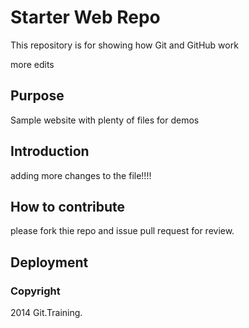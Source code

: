 # Starter Web Repo

This repository is for showing how Git and GitHub work

more edits
## Purpose

Sample website with plenty of files for demos

## Introduction

adding more changes to the file!!!!

## How to contribute

please fork thie repo and issue pull request for review.

## Deployment

### Copyright

2014 Git.Training.